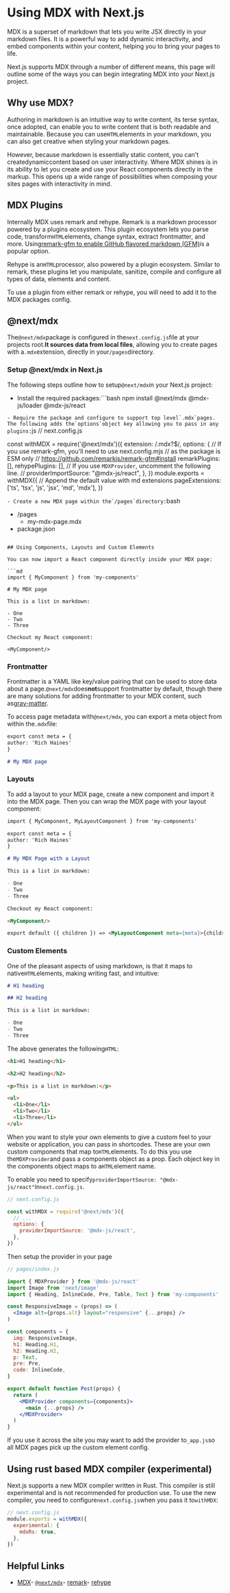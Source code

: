 # Using MDX with Next.js

MDX is a superset of markdown that lets you write JSX directly in your markdown files. It is a powerful way to add dynamic interactivity, and embed components within your content, helping you to bring your pages to life.

Next.js supports MDX through a number of different means, this page will outline some of the ways you can begin integrating MDX into your Next.js project.

## Why use MDX?

Authoring in markdown is an intuitive way to write content, its terse syntax, once adopted, can enable you to write content that is both readable and maintainable. Because you can use`HTML`elements in your markdown, you can also get creative when styling your markdown pages.

However, because markdown is essentially static content, you can't createdynamiccontent based on user interactivity. Where MDX shines is in its ability to let you create and use your React components directly in the markup. This opens up a wide range of possibilities when composing your sites pages with interactivity in mind.

## MDX Plugins

Internally MDX uses remark and rehype. Remark is a markdown processor powered by a plugins ecosystem. This plugin ecosystem lets you parse code, transform`HTML`elements, change syntax, extract frontmatter, and more. Using[remark-gfm to enable GitHub flavored markdown (GFM)](https://mdxjs.com/guides/gfm/)is a popular option.

Rehype is an`HTML`processor, also powered by a plugin ecosystem. Similar to remark, these plugins let you manipulate, sanitize, compile and configure all types of data, elements and content.

To use a plugin from either remark or rehype, you will need to add it to the MDX packages config.

## @next/mdx

The`@next/mdx`package is configured in the`next.config.js`file at your projects root.**It sources data from local files**, allowing you to create pages with a`.mdx`extension, directly in your`/pages`directory.

### Setup @next/mdx in Next.js

The following steps outline how to setup`@next/mdx`in your Next.js project:

- Install the required packages:```bash
  npm install @next/mdx @mdx-js/loader @mdx-js/react

```- Require the package and configure to support top level`.mdx`pages. The following adds the`options`object key allowing you to pass in any plugins:```js
// next.config.js

const withMDX = require('@next/mdx')({
  extension: /\.mdx?$/,
  options: {
    // If you use remark-gfm, you'll need to use next.config.mjs
    // as the package is ESM only
    // https://github.com/remarkjs/remark-gfm#install
    remarkPlugins: [],
    rehypePlugins: [],
    // If you use `MDXProvider`, uncomment the following line.
    // providerImportSource: "@mdx-js/react",
  },
})
module.exports = withMDX({
  // Append the default value with md extensions
  pageExtensions: ['ts', 'tsx', 'js', 'jsx', 'md', 'mdx'],
})

```- Create a new MDX page within the`/pages`directory:```bash
  - /pages
    - my-mdx-page.mdx
  - package.json

```

## Using Components, Layouts and Custom Elements

You can now import a React component directly inside your MDX page:

```md
import { MyComponent } from 'my-components'

# My MDX page

This is a list in markdown:

- One
- Two
- Three

Checkout my React component:

<MyComponent/>

```

### Frontmatter

Frontmatter is a YAML like key/value pairing that can be used to store data about a page.`@next/mdx`does**not**support frontmatter by default, though there are many solutions for adding frontmatter to your MDX content, such as[gray-matter](https://github.com/jonschlinkert/gray-matter).

To access page metadata with`@next/mdx`, you can export a meta object from within the`.mdx`file:

```md
export const meta = {
author: 'Rich Haines'
}

# My MDX page

```

### Layouts

To add a layout to your MDX page, create a new component and import it into the MDX page. Then you can wrap the MDX page with your layout component:

```md
import { MyComponent, MyLayoutComponent } from 'my-components'

export const meta = {
author: 'Rich Haines'
}

# My MDX Page with a Layout

This is a list in markdown:

- One
- Two
- Three

Checkout my React component:

<MyComponent/>

export default ({ children }) => <MyLayoutComponent meta={meta}>{children}</MyLayoutComponent>

```

### Custom Elements

One of the pleasant aspects of using markdown, is that it maps to native`HTML`elements, making writing fast, and intuitive:

```md
# H1 heading

## H2 heading

This is a list in markdown:

- One
- Two
- Three

```

The above generates the following`HTML`:

```html
<h1>H1 heading</h1>

<h2>H2 heading</h2>

<p>This is a list in markdown:</p>

<ul>
  <li>One</li>
  <li>Two</li>
  <li>Three</li>
</ul>

```

When you want to style your own elements to give a custom feel to your website or application, you can pass in shortcodes. These are your own custom components that map to`HTML`elements. To do this you use the`MDXProvider`and pass a components object as a prop. Each object key in the components object maps to a`HTML`element name.

To enable you need to specify`providerImportSource: "@mdx-js/react"`in`next.config.js`.

```js
// next.config.js

const withMDX = require('@next/mdx')({
  // ...
  options: {
    providerImportSource: '@mdx-js/react',
  },
})

```

Then setup the provider in your page

```jsx
// pages/index.js

import { MDXProvider } from '@mdx-js/react'
import Image from 'next/image'
import { Heading, InlineCode, Pre, Table, Text } from 'my-components'

const ResponsiveImage = (props) => (
  <Image alt={props.alt} layout="responsive" {...props} />
)

const components = {
  img: ResponsiveImage,
  h1: Heading.H1,
  h2: Heading.H2,
  p: Text,
  pre: Pre,
  code: InlineCode,
}

export default function Post(props) {
  return (
    <MDXProvider components={components}>
      <main {...props} />
    </MDXProvider>
  )
}

```

If you use it across the site you may want to add the provider to`_app.js`so all MDX pages pick up the custom element config.

## Using rust based MDX compiler (experimental)

Next.js supports a new MDX compiler written in Rust. This compiler is still experimental and is not recommended for production use. To use the new compiler, you need to configure`next.config.js`when you pass it to`withMDX`:

```js
// next.config.js
module.exports = withMDX({
  experimental: {
    mdxRs: true,
  },
})

```

## Helpful Links

- [MDX](https://mdxjs.com)- [`@next/mdx`](https://www.npmjs.com/package/@next/mdx)- [remark](https://github.com/remarkjs/remark)- [rehype](https://github.com/rehypejs/rehype)
